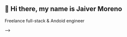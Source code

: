 ## 👋 Hi there, my name is Jaiver Moreno

<!--
**javi8714/javi8714** is a ✨ _special_ ✨ repository because its `README.md` (this file) appears on your GitHub profile. -->

Freelance full-stack & Andoid engineer


-->
